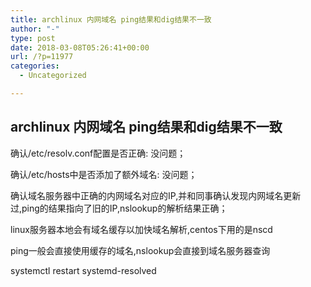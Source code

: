 ```yaml
---
title: archlinux 内网域名 ping结果和dig结果不一致
author: "-"
type: post
date: 2018-03-08T05:26:41+00:00
url: /?p=11977
categories:
  - Uncategorized

---
```

## archlinux 内网域名 ping结果和dig结果不一致
确认/etc/resolv.conf配置是否正确: 没问题；

确认/etc/hosts中是否添加了额外域名: 没问题；

确认域名服务器中正确的内网域名对应的IP,并和同事确认发现内网域名更新过,ping的结果指向了旧的IP,nslookup的解析结果正确；
  
linux服务器本地会有域名缓存以加快域名解析,centos下用的是nscd

ping一般会直接使用缓存的域名,nslookup会直接到域名服务器查询

systemctl restart systemd-resolved
